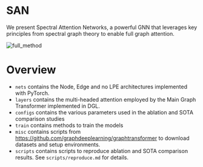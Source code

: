 # SAN

We present Spectral Attention Networks, a powerful GNN that leverages key principles from spectral graph theory to enable full graph attention.

![full_method](https://user-images.githubusercontent.com/47570400/119883871-046aa280-befe-11eb-9063-108f4fe1a123.png)

# Overview

* ```nets``` contains the Node, Edge and no LPE architectures implemented with PyTorch.
* ```layers``` contains the multi-headed attention employed by the Main Graph Transformer implemented in DGL.
* ```configs``` contains the various parameters used in the ablation and SOTA comparison studies
* ```train``` contains methods to train the models
* ```misc``` contains scripts from https://github.com/graphdeeplearning/graphtransformer to download datasets and setup environments.
* ```scripts``` contains scripts to reproduce ablation and SOTA comparison results. See ```scripts/reproduce.md``` for details.


